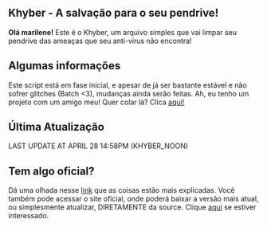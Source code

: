 ## Khyber - A salvação para o seu pendrive! ##

**Olá marilene!** Este é o Khyber, um arquivo simples que vai limpar seu pendrive das ameaças que seu anti-vírus não encontra!

## Algumas informações ##

Este script está em fase inicial, e apesar de já ser bastante estável e não sofrer glitches (Batch <3), mudanças ainda serão feitas. Ah, eu tenho um projeto com um amigo meu! Quer colar lá? Clica [aqui!](https://github.com/lelufg/shelleprechaun/)

## Última Atualização ##
LAST UPDATE AT APRIL 28 14:58PM (KHYBER_NOON)

## Tem algo oficial? ##
Dá uma olhada nesse [link](https://www.facebook.com/photo.php?fbid=942902305742143&set=gm.680111588764043&type=1&theater) que as coisas estão mais explicadas. Você também pode acessar o site oficial, onde poderá baixar a versão mais atual, ou simplesmente atualizar, DIRETAMENTE da source. Clique [aqui](http://khyber-net.tk) se estiver interessado.
